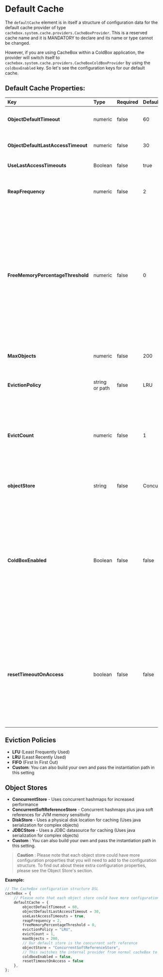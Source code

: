 # Default Cache

The `defaultCache` element is in itself a structure of configuration data for the default cache provider of type `cachebox.system.cache.providers.CacheBoxProvider`. This is a reserved cache name and it is MANDATORY to declare and its name or type cannot be changed.

However, if you are using CacheBox within a ColdBox application, the provider will switch itself to `cachebox.system.cache.providers.CacheBoxColdBoxProvider` by using the `coldboxEnabled` key. So let's see the configuration keys for our default cache.

## Default Cache Properties:

| Key | Type | Required | Default | Description |
| :--- | :--- | :--- | :--- | :--- |
| **ObjectDefaultTimeout** | numeric | false | 60 | The default lifespan of an object in minutes |
| **ObjectDefaultLastAccessTimeout** | numeric | false | 30 | The default last access or idle timeout in minutes |
| **UseLastAccessTimeouts** | Boolean | false | true | Use or not idle timeouts |
| **ReapFrequency** | numeric | false | 2 | The delay in minutes to produce a cache reap \(Not guaranteed\) |
| **FreeMemoryPercentageThreshold** | numeric | false | 0 | The numerical percentage threshold of free JVM memory to have available before caching. If the JVM free memory falls below this setting, the cache will run the eviction policies in order to cache new objects. \(0=Unlimited\) |
| **MaxObjects** | numeric | false | 200 | The maximum number of objects for the cache |
| **EvictionPolicy** | string or path | false | LRU | The eviction policy algorithm class to use. |
| **EvictCount** | numeric | false | 1 | The number of objects to evict once an execution of the policy is requested. You can increase this to make your evictions more aggressive |
| **objectStore** | string | false | ConcurrentStore | The object store to use for caching objects. |
| **ColdBoxEnabled** | Boolean | false | false | A flag that switches on/off the usage of either a plain vanilla CacheBox provider or a ColdBox enhanced provider. This must be true when used within a ColdBox application and it applies for the default cache ONLY. |
| **resetTimeoutOnAccess** | boolean | false | false | If true, then when cached objects are retrieved their timeout will be reset to its original value and thus elongating the survival strategy of the items. Much how session storages work. |

## Eviction Policies

* **LFU** \(Least Frequently Used\)
* **LRU** \(Least Recently Used\)
* **FIFO** \(First In First Out\)
* **Custom**: You can also build your own and pass the instantiation path in this setting

## Object Stores

* **ConcurrentStore** - Uses concurrent hashmaps for increased performance
* **ConcurrentSoftReferenceStore** - Concurrent hashmaps plus java soft references for JVM memory sensitivity
* **DiskStore** - Uses a physical disk location for caching \(Uses java serialization for complex objects\)
* **JDBCStore** - Uses a JDBC datasource for caching \(Uses java serialization for complex objects\)
* **Custom** : You can also build your own and pass the instantiation path in this setting.

> **Caution** : Please note that each object store could have more configuration properties that you will need to add to the configuration structure. To find out about these extra configuration properties, please see the Object Store's section.

**Example:**

```javascript
// The CacheBox configuration structure DSL
cacheBox = {
    // Please note that each object store could have more configuration properties
    defaultCache = {
        objectDefaultTimeout = 60,
        objectDefaultLastAccessTimeout = 30,
        useLastAccessTimeouts = true,
        reapFrequency = 2,
        freeMemoryPercentageThreshold = 0,
        evictionPolicy = "LRU",
        evictCount = 1,
        maxObjects = 200,
        // Our default store is the concurrent soft reference
        objectStore = "ConcurrentSoftReferenceStore",
        // This switches the internal provider from normal cacheBox to coldbox enabled cachebox
        coldboxEnabled = false,
        resetTimeoutOnAccess = false
    },
};
```

